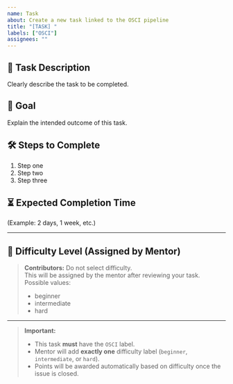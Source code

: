 ```yaml
---
name: Task
about: Create a new task linked to the OSCI pipeline
title: "[TASK] "
labels: ["OSCI"]
assignees: ""
---
```


## 📝 Task Description
Clearly describe the task to be completed.

## 🎯 Goal
Explain the intended outcome of this task.

## 🛠 Steps to Complete
1. Step one
2. Step two
3. Step three

## ⏳ Expected Completion Time
(Example: 2 days, 1 week, etc.)

---

## 💪 Difficulty Level (Assigned by Mentor)
> **Contributors:** Do not select difficulty.  
> This will be assigned by the mentor after reviewing your task.  
> Possible values:  
> - beginner  
> - intermediate  
> - hard  

---

> **Important:**  
> - This task **must** have the `OSCI` label.  
> - Mentor will add **exactly one** difficulty label (`beginner`, `intermediate`, or `hard`).  
> - Points will be awarded automatically based on difficulty once the issue is closed.
